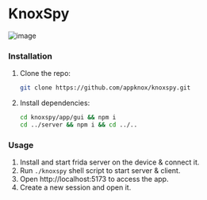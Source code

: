 # KnoxSpy

<img alt="image" src="https://github.com/ajay-appknox/mdm_dashboard/assets/98275091/a6c05942-be1c-4b3b-bb68-373a9a6faf57">


### Installation
1. Clone the repo:
    ```bash
    git clone https://github.com/appknox/knoxspy.git
    ```
2. Install dependencies:
    ```bash
    cd knoxspy/app/gui && npm i
    cd ../server && npm i && cd ../..
    ```
### Usage

1. Install and start frida server on the device & connect it.
2. Run `./knoxspy` shell script to start server & client.
3. Open http://localhost:5173 to access the app.
4. Create a new session and open it.
